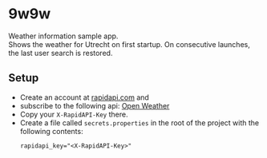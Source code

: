# 9w9w

Weather information sample app.  
Shows the weather for Utrecht on first
startup. On consecutive launches, the last user search is restored.

## Setup

- Create an account at [rapidapi.com](https://www.rapidapi.com) and
- subscribe to the following api:
  [Open Weather](https://rapidapi.com/community/api/open-weather-map/)
- Copy your `X-RapidAPI-Key` there.
- Create a file called `secrets.properties` in the root of the project
  with the following contents:
  ```
  rapidapi_key="<X-RapidAPI-Key>"
  ```
